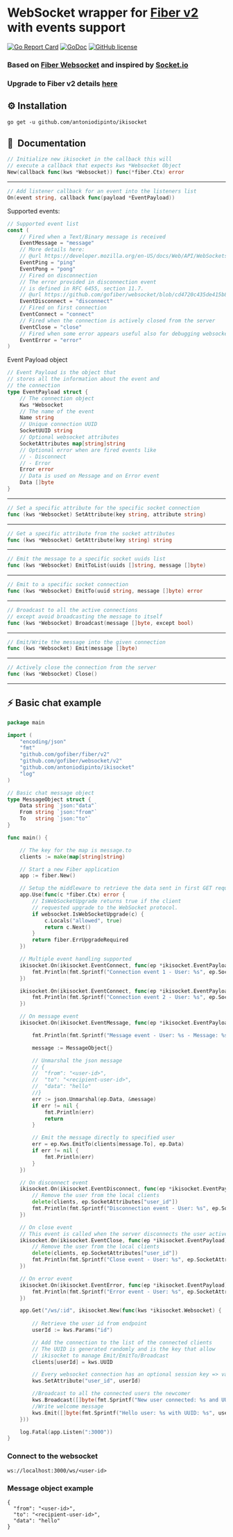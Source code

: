 
# WebSocket wrapper for [Fiber v2](https://github.com/gofiber/fiber) with events support
[![Go Report Card](https://goreportcard.com/badge/github.com/antoniodipinto/ikisocket)](https://goreportcard.com/report/github.com/antoniodipinto/ikisocket)
[![GoDoc](https://godoc.org/github.com/antoniodipinto/ikisocket?status.svg)](https://godoc.org/github.com/antoniodipinto/ikisocket)
[![GitHub license](https://img.shields.io/badge/license-MIT-blue.svg)](https://github.com/antoniodipinto/ikisocket/blob/master/LICENSE)
### Based on [Fiber Websocket](https://github.com/gofiber/websocket) and inspired by [Socket.io](https://github.com/socketio/socket.io)

### Upgrade to Fiber v2 details [here](https://github.com/antoniodipinto/ikisocket/issues/6) 



## ⚙️ Installation

```
go get -u github.com/antoniodipinto/ikisocket
```

## 📖 ️ Documentation

```go
// Initialize new ikisocket in the callback this will
// execute a callback that expects kws *Websocket Object
New(callback func(kws *Websocket)) func(*fiber.Ctx) error
```
---
```go
// Add listener callback for an event into the listeners list
On(event string, callback func(payload *EventPayload))
```
Supported events:

```go
// Supported event list
const (
	// Fired when a Text/Binary message is received
	EventMessage = "message"
	// More details here:
	// @url https://developer.mozilla.org/en-US/docs/Web/API/WebSockets_API/Writing_WebSocket_servers#Pings_and_Pongs_The_Heartbeat_of_WebSockets
	EventPing = "ping"
	EventPong = "pong"
	// Fired on disconnection
	// The error provided in disconnection event
	// is defined in RFC 6455, section 11.7.
	// @url https://github.com/gofiber/websocket/blob/cd4720c435de415b864d975a9ca23a47eaf081ef/websocket.go#L192
	EventDisconnect = "disconnect"
	// Fired on first connection
	EventConnect = "connect"
	// Fired when the connection is actively closed from the server
	EventClose = "close"
	// Fired when some error appears useful also for debugging websockets
	EventError = "error"
)
```
Event Payload object
```go
// Event Payload is the object that
// stores all the information about the event and
// the connection
type EventPayload struct {
	// The connection object
	Kws *Websocket
	// The name of the event
	Name string
	// Unique connection UUID
	SocketUUID string
	// Optional websocket attributes
	SocketAttributes map[string]string
	// Optional error when are fired events like
	// - Disconnect
	// - Error
	Error error
	// Data is used on Message and on Error event
	Data []byte
}
```
---


```go
// Set a specific attribute for the specific socket connection
func (kws *Websocket) SetAttribute(key string, attribute string)
```
---


```go
// Get a specific attribute from the socket attributes
func (kws *Websocket) GetAttribute(key string) string
```
---


```go
// Emit the message to a specific socket uuids list
func (kws *Websocket) EmitToList(uuids []string, message []byte) 
```
---

```go
// Emit to a specific socket connection
func (kws *Websocket) EmitTo(uuid string, message []byte) error
```
---


```go
// Broadcast to all the active connections
// except avoid broadcasting the message to itself
func (kws *Websocket) Broadcast(message []byte, except bool)
```
---


```go
// Emit/Write the message into the given connection
func (kws *Websocket) Emit(message []byte)
```
---


```go
// Actively close the connection from the server
func (kws *Websocket) Close() 
```
---

## ⚡️ Basic chat example

```go
package main

import (
	"encoding/json"
	"fmt"
	"github.com/gofiber/fiber/v2"
	"github.com/gofiber/websocket/v2"
	"github.com/antoniodipinto/ikisocket"
	"log"
)

// Basic chat message object
type MessageObject struct {
	Data string `json:"data"`
	From string `json:"from"`
	To   string `json:"to"`
}

func main() {

	// The key for the map is message.to
	clients := make(map[string]string)

	// Start a new Fiber application
	app := fiber.New()

	// Setup the middleware to retrieve the data sent in first GET request
	app.Use(func(c *fiber.Ctx) error {
		// IsWebSocketUpgrade returns true if the client
		// requested upgrade to the WebSocket protocol.
		if websocket.IsWebSocketUpgrade(c) {
			c.Locals("allowed", true)
			return c.Next()
		}
		return fiber.ErrUpgradeRequired
	})

	// Multiple event handling supported
	ikisocket.On(ikisocket.EventConnect, func(ep *ikisocket.EventPayload) {
		fmt.Println(fmt.Sprintf("Connection event 1 - User: %s", ep.SocketAttributes["user_id"]))
	})

	ikisocket.On(ikisocket.EventConnect, func(ep *ikisocket.EventPayload) {
		fmt.Println(fmt.Sprintf("Connection event 2 - User: %s", ep.SocketAttributes["user_id"]))
	})

	// On message event
	ikisocket.On(ikisocket.EventMessage, func(ep *ikisocket.EventPayload) {

		fmt.Println(fmt.Sprintf("Message event - User: %s - Message: %s", ep.SocketAttributes["user_id"], string(ep.Data)))

		message := MessageObject{}

		// Unmarshal the json message
		// {
		//  "from": "<user-id>",
		//  "to": "<recipient-user-id>",
		//  "data": "hello"
		//}
		err := json.Unmarshal(ep.Data, &message)
		if err != nil {
			fmt.Println(err)
			return
		}

		// Emit the message directly to specified user
		err = ep.Kws.EmitTo(clients[message.To], ep.Data)
		if err != nil {
			fmt.Println(err)
		}
	})

	// On disconnect event
	ikisocket.On(ikisocket.EventDisconnect, func(ep *ikisocket.EventPayload) {
		// Remove the user from the local clients
		delete(clients, ep.SocketAttributes["user_id"])
		fmt.Println(fmt.Sprintf("Disconnection event - User: %s", ep.SocketAttributes["user_id"]))
	})

	// On close event
	// This event is called when the server disconnects the user actively with .Close() method
	ikisocket.On(ikisocket.EventClose, func(ep *ikisocket.EventPayload) {
		// Remove the user from the local clients
		delete(clients, ep.SocketAttributes["user_id"])
		fmt.Println(fmt.Sprintf("Close event - User: %s", ep.SocketAttributes["user_id"]))
	})

	// On error event
	ikisocket.On(ikisocket.EventError, func(ep *ikisocket.EventPayload) {
		fmt.Println(fmt.Sprintf("Error event - User: %s", ep.SocketAttributes["user_id"]))
	})

	app.Get("/ws/:id", ikisocket.New(func(kws *ikisocket.Websocket) {
		
		// Retrieve the user id from endpoint
		userId := kws.Params("id")

		// Add the connection to the list of the connected clients
		// The UUID is generated randomly and is the key that allow
		// ikisocket to manage Emit/EmitTo/Broadcast
		clients[userId] = kws.UUID

		// Every websocket connection has an optional session key => value storage
		kws.SetAttribute("user_id", userId)

		//Broadcast to all the connected users the newcomer
		kws.Broadcast([]byte(fmt.Sprintf("New user connected: %s and UUID: %s", userId, kws.UUID)), true)
		//Write welcome message
		kws.Emit([]byte(fmt.Sprintf("Hello user: %s with UUID: %s", userId, kws.UUID)))
	}))

	log.Fatal(app.Listen(":3000"))
}
```
### Connect to the websocket

```
ws://localhost:3000/ws/<user-id>
```
### Message object example

```
{
  "from": "<user-id>",
  "to": "<recipient-user-id>",
  "data": "hello"
}
```







